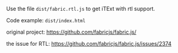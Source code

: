 Use the file `dist/fabric.rtl.js` to get iTExt with rtl support.

Code example: `dist/index.html`


original project: https://github.com/fabricjs/fabric.js/


the issue for RTL: https://github.com/fabricjs/fabric.js/issues/2374
